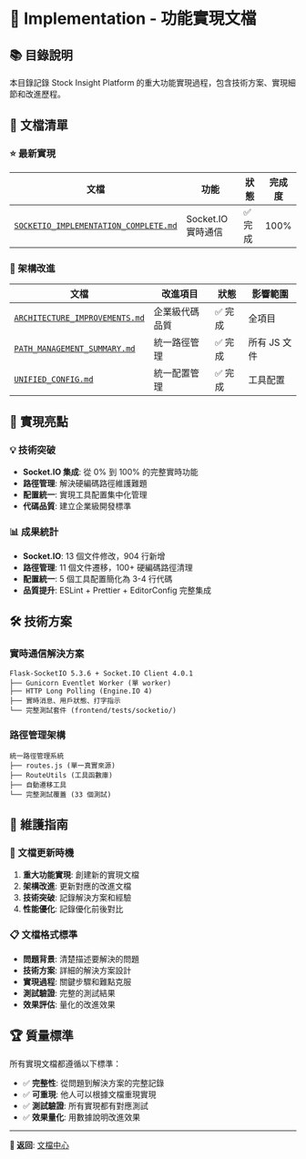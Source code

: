 # 🚀 Implementation - 功能實現文檔

## 📚 目錄說明

本目錄記錄 Stock Insight Platform 的重大功能實現過程，包含技術方案、實現細節和改進歷程。

## 📄 文檔清單

### ⭐ 最新實現

| 文檔 | 功能 | 狀態 | 完成度 |
|------|------|------|-------|
| [`SOCKETIO_IMPLEMENTATION_COMPLETE.md`](./SOCKETIO_IMPLEMENTATION_COMPLETE.md) | Socket.IO 實時通信 | ✅ 完成 | 100% |

### 🏢 架構改進

| 文檔 | 改進項目 | 狀態 | 影響範圍 |
|------|----------|------|----------|
| [`ARCHITECTURE_IMPROVEMENTS.md`](./ARCHITECTURE_IMPROVEMENTS.md) | 企業級代碼品質 | ✅ 完成 | 全項目 |
| [`PATH_MANAGEMENT_SUMMARY.md`](./PATH_MANAGEMENT_SUMMARY.md) | 統一路徑管理 | ✅ 完成 | 所有 JS 文件 |
| [`UNIFIED_CONFIG.md`](./UNIFIED_CONFIG.md) | 統一配置管理 | ✅ 完成 | 工具配置 |

## 🎯 實現亮點

### 💡 技術突破
- **Socket.IO 集成**: 從 0% 到 100% 的完整實時功能
- **路徑管理**: 解決硬編碼路徑維護難題
- **配置統一**: 實現工具配置集中化管理
- **代碼品質**: 建立企業級開發標準

### 📊 成果統計
- **Socket.IO**: 13 個文件修改，904 行新增
- **路徑管理**: 11 個文件遷移，100+ 硬編碼路徑清理
- **配置統一**: 5 個工具配置簡化為 3-4 行代碼
- **品質提升**: ESLint + Prettier + EditorConfig 完整集成

## 🛠️ 技術方案

### 實時通信解決方案
```
Flask-SocketIO 5.3.6 + Socket.IO Client 4.0.1
├── Gunicorn Eventlet Worker (單 worker)
├── HTTP Long Polling (Engine.IO 4)
├── 實時消息、用戶狀態、打字指示
└── 完整測試套件 (frontend/tests/socketio/)
```

### 路徑管理架構
```
統一路徑管理系統
├── routes.js (單一真實來源)
├── RouteUtils (工具函數庫) 
├── 自動遷移工具
└── 完整測試覆蓋 (33 個測試)
```

## 🔄 維護指南

### 📝 文檔更新時機
1. **重大功能實現**: 創建新的實現文檔
2. **架構改進**: 更新對應的改進文檔
3. **技術突破**: 記錄解決方案和經驗
4. **性能優化**: 記錄優化前後對比

### 📋 文檔格式標準
- **問題背景**: 清楚描述要解決的問題
- **技術方案**: 詳細的解決方案設計
- **實現過程**: 關鍵步驟和難點克服
- **測試驗證**: 完整的測試結果
- **效果評估**: 量化的改進效果

## 🏆 質量標準

所有實現文檔都遵循以下標準：
- ✅ **完整性**: 從問題到解決方案的完整記錄
- ✅ **可重現**: 他人可以根據文檔重現實現
- ✅ **測試驗證**: 所有實現都有對應測試
- ✅ **效果量化**: 用數據說明改進效果

---

**📖 返回**: [文檔中心](../README.md) 
